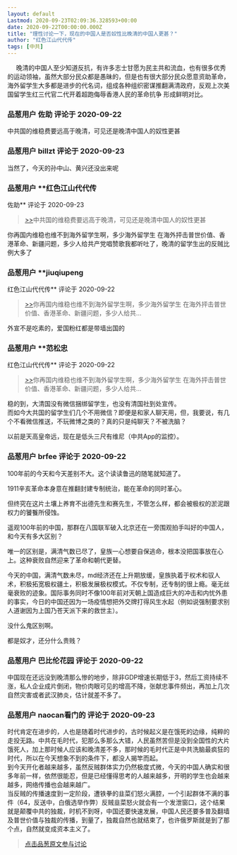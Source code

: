 ```yaml
---
layout: default
Lastmod: 2020-09-23T02:09:36.328593+00:00
date: 2020-09-22T00:00:00.000Z
title: "理性讨论一下，现在的中国人是否奴性比晚清的中国人更甚？"
author: "红色江山代代传"
tags: [中共]
---
```


     晚清的中国人至少知道反抗，有许多志士甘愿为民主共和流血，也有很多优秀的运动领袖，虽然大部分民众都是愚昧的，但是也有很大部分民众愿意资助革命，海外留学生大多都是进步的代名词，组成各种组织密谋推翻满清政府，反观上次美国留学生红三代官二代开着超跑侮辱香港人民的革命抗争 形成鲜明对比。

            
### 品葱用户 **佐助** 评论于 2020-09-22
        
中共国的维稳费要远高于晚清，可见还是晚清中国人的奴性更甚
        


            
### 品葱用户 **billzt** 评论于 2020-09-23
        
当然了，今天的孙中山、黄兴还没出来呢
        


            
### 品葱用户 **红色江山代代传 
佐助** 评论于 2020-09-23
        
> [\>>]( "/article/item_id-501643#")中共国的维稳费要远高于晚清，可见还是晚清中国人的奴性更甚

  
  
你再国内维稳也维不到海外留学生啊，多少海外留学生 在海外抨击普世价值、香港革命、新疆问题，多少人给共产党唱赞歌我都听吐了，晚清的留学生出的反贼比例大多了
        


            
### 品葱用户 **jiuqiupeng 
红色江山代代传** 评论于 2020-09-22
        
> [\>>]( "/article/item_id-501646#")你再国内维稳也维不到海外留学生啊，多少海外留学生 在海外抨击普世价值、香港革命、新疆问题，多少人给共...

  
  
外宣不是吃素的，爱国粉红都是带墙出国的
        


            
### 品葱用户 **范松忠 
红色江山代代传** 评论于 2020-09-22
        
> [\>>]( "/article/item_id-501646#")你再国内维稳也维不到海外留学生啊，多少海外留学生 在海外抨击普世价值、香港革命、新疆问题，多少人给共...

  
稳的到，大清国没有微信捆绑留学生，也没有清国社到处宣传。  
而如今大共国的留学生们几个不用微信？即便是和家人聊天用，但，我要说，有几个不看微信推送，不玩微博之类的？真的只是纯聊天？不被洗脑？  
  
以前是天高皇帝远，现在是低头三尺有维尼（中共App的监控）。
        


            
### 品葱用户 **brfee** 评论于 2020-09-22
        
100年前的今天和今天差别不大。这个读读鲁迅的随笔就知道了。  
  
1911辛亥革命本身意在推翻封建专制统治，能在革命的同时革心。  
  
但终究在这片土壤上养育不出德先生和赛先生，不管怎么样，都会被极权的淤泥跟权力的饕餮所侵蚀。  
  
遥观100年前的中国，那群在八国联军破入北京还在一旁围观拍手叫好的中国人，和今天有多大区别？  
  
唯一的区别是，满清气数已尽了，皇族一心想要自保逃命，根本没把国事放在心上。这种衰败自然迎来了革命和朝代更替。  
  
今天的中国，满清气数未尽，md经济还在上升期放缓，皇族执着于权术和驭人术，积极拓宽极权疆土，积极发展极权模式。不仅专制，还专制的很上瘾。毫无丝毫衰败的迹象。国际事务同时不像100年前对天朝上国造成巨大的冲击和内忧外患的事实，今日的中国还因为一场疫情想把外交牌打得风生水起（例如说强制要求别人道谢因为上国乃苍天派下来的救世主）。  
  
没什么鬼区别啊。  
  
都是奴才，还分什么贵贱？
        


            
### 品葱用户 **巴比伦花园** 评论于 2020-09-22
        
中国现在还远没到晚清那么惨的地步，除非GDP增速长期低于3，然后工资持续不涨，私人企业成片倒闭，物价肉眼可见的增高不降，张献忠事件频出，再加上几次自然灾害或者武汉肺炎，估计就差不多了。
        


            
### 品葱用户 **naocan看门的** 评论于 2020-09-23
        
时代肯定在进步的，人也是随着时代进步的，古时候起义是在饿死的边缘，纯粹的走投无路。中共在毛时代，犯那么多那么大错，人民虽然苦但是没到全国性的大片饿死人，加上那时候人应该和晚清差不多，那时候的毛时代正是中共洗脑最疯狂的时代，所以在今天想象不到的条件下，都没人揭竿而起。  
到今天开化者越来越多，虽然反贼群体实力仍然极度式微，今天的中国人确实和很多年前一样，依然很能忍，但是已经懂得思考的人越来越多，开明的学生也会越来越多，网络传播也会越来越广。  
当反贼的传播速度到一定阶段，遭铁拳的韭菜们怒火满腔，一个引起群体不满的事件（64，反送中，白俄选举作弊）反贼韭菜怒火就会有一个发泄窗口，这个结果就是颠覆中共的独裁，时机不到呀，中国还要快速发展，中国人民还要多普及翻墙及普世价值与独裁的传播，到量了，独裁自然也就结束了，也许俄罗斯就是到了那个点，自然就变成资本主义了。
        






> [点击品葱原文参与讨论](https://pincong.rocks/article/24374)


